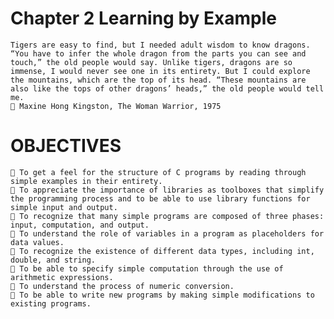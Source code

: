 # Chapter 2 Learning by Example
    Tigers are easy to find, but I needed adult wisdom to know dragons. “You have to infer the whole dragon from the parts you can see and touch,” the old people would say. Unlike tigers, dragons are so immense, I would never see one in its entirety. But I could explore the mountains, which are the top of its head. “These mountains are also like the tops of other dragons’ heads,” the old people would tell me.
     Maxine Hong Kingston, The Woman Warrior, 1975
# OBJECTIVES
     To get a feel for the structure of C programs by reading through simple examples in their entirety.
     To appreciate the importance of libraries as toolboxes that simplify the programming process and to be able to use library functions for simple input and output.
     To recognize that many simple programs are composed of three phases: input, computation, and output.
     To understand the role of variables in a program as placeholders for data values.
     To recognize the existence of different data types, including int, double, and string.
     To be able to specify simple computation through the use of arithmetic expressions.
     To understand the process of numeric conversion.
     To be able to write new programs by making simple modifications to existing programs.